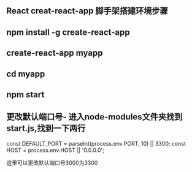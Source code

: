 ## React creat-react-app 脚手架搭建环境步骤

##  npm install -g create-react-app  <!-- 全局安装creat-react-app -->

## create-react-app myapp  <!-- 使用命令创建应用，myapp为项目名称 -->

## cd myapp   <!-- 进入目录，然后启动  -->

## npm start


## 更改默认端口号- 进入node-modules文件夹找到start.js,找到一下两行
const DEFAULT_PORT = parseInt(process.env.PORT, 10) || 3300;
const HOST = process.env.HOST || '0.0.0.0';

这里可以更改默认端口号3000为3300